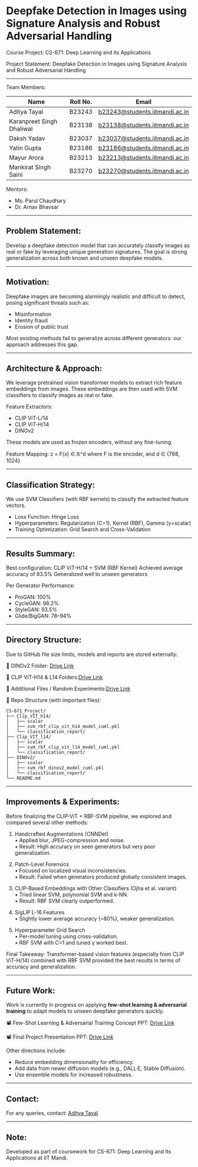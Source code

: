 Deepfake Detection in Images using Signature Analysis and Robust Adversarial Handling
====================================================================================

Course Project: CS-671: Deep Learning and its Applications

Project Statement:
Deepfake Detection in Images using Signature Analysis and Robust Adversarial Handling

------------------------------------------------------------------------------------

Team Members:

Name                        | Roll No. | Email
----------------------------|----------|-----------------------------------------------
Aditya Tayal                | B23243   | b23243@students.iitmandi.ac.in
Karanpreet Singh Dhaliwal  | B23138   | b23138@students.iitmandi.ac.in
Daksh Yadav                | B23037   | b23037@students.iitmandi.ac.in
Yatin Gupta                 | B23186   | b23186@students.iitmandi.ac.in
Mayur Arora                 | B23213   | b23213@students.iitmandi.ac.in
Mankirat Singh Saini        | B23270   | b23270@students.iitmandi.ac.in

Mentors:
- Ms. Parul Chaudhary
- Dr. Arnav Bhavsar

------------------------------------------------------------------------------------

Problem Statement:
------------------
Develop a deepfake detection model that can accurately classify images as real or fake 
by leveraging unique generation signatures. The goal is strong generalization across 
both known and unseen deepfake models.

------------------------------------------------------------------------------------

Motivation:
-----------
Deepfake images are becoming alarmingly realistic and difficult to detect, posing 
significant threats such as:
- Misinformation
- Identity fraud
- Erosion of public trust

Most existing methods fail to generalize across different generators: our approach 
addresses this gap.

------------------------------------------------------------------------------------

Architecture & Approach:
------------------------

We leverage pretrained vision transformer models to extract rich feature embeddings 
from images. These embeddings are then used with SVM classifiers to classify images 
as real or fake.

Feature Extractors:
- CLIP ViT-L/14
- CLIP ViT-H/14
- DINOv2

These models are used as frozen encoders, without any fine-tuning.

Feature Mapping:
z = F(x) ∈ ℝ^d  where F is the encoder, and d ∈ {768, 1024}

------------------------------------------------------------------------------------

Classification Strategy:
------------------------

We use SVM Classifiers (with RBF kernels) to classify the extracted feature vectors.

- Loss Function: Hinge Loss
- Hyperparameters: Regularization (C=1), Kernel (RBF), Gamma (γ=scalar)
- Training Optimization: Grid Search and Cross-Validation

------------------------------------------------------------------------------------

Results Summary:
----------------

Best configuration: CLIP ViT-H/14 + SVM (RBF Kernel)
Achieved average accuracy of 83.5%
Generalized well to unseen generators

Per Generator Performance:
- ProGAN:    100%
- CycleGAN:  98.2%
- StyleGAN:  93.5%
- Glide/BigGAN: 78–94%

------------------------------------------------------------------------------------

Directory Structure:
--------------------

Due to GitHub file size limits, models and reports are stored externally:

📁 DINOv2 Folder: [Drive Link](https://drive.google.com/drive/folders/1o-rxIA8mBluSk5WyvsWYKBJafrtU19mP)

📁 CLIP ViT-H14 & L14 Folders:[Drive Link](https://drive.google.com/drive/folders/1HWMmCz8TIfiMe6svDLCtQCoTkJACb50E)

📁 Additional Files / Random Experiments:[Drive Link](https://drive.google.com/drive/folders/1cei3Wf9XndkQgJdc96IiPbgrm9lZCVYT)

📂 Repo Structure (with important files):

```
CS-671_Project/
├── Clip_VIT_h14/
│   ├── scalar
│   ├── svm_rbf_clip_vit_h14_model_cuml.pkl
│   └── classification_report/
├── Clip_VIT_l14/
│   ├── scalar
│   ├── svm_rbf_clip_vit_l14_model_cuml.pkl
│   └── classification_report/
├── DINOv2/
│   ├── scalar
│   ├── svm_rbf_dinov2_model_cuml.pkl
│   └── classification_report/
└── README.md
```

------------------------------------------------------------------------------------

Improvements & Experiments:
---------------------------

Before finalizing the CLIP-ViT + RBF-SVM pipeline, we explored and compared several other methods:

1. Handcrafted Augmentations (CNNDet)  
   • Applied blur, JPEG-compression and noise.  
   • Result: High accuracy on seen generators but very poor generalization.

2. Patch-Level Forensics  
   • Focused on localized visual inconsistencies.  
   • Result: Failed when generators produced globally consistent images.

3. CLIP-Based Embeddings with Other Classifiers (Ojha et al. variant)  
   • Tried linear SVM, polynomial SVM and k-NN.  
   • Result: RBF SVM clearly outperformed.

4. SigLIP L-16 Features  
   • Slightly lower average accuracy (~80%), weaker generalization.

5. Hyperparameter Grid Search  
   • Per-model tuning using cross-validation.  
   • RBF SVM with C=1 and tuned γ worked best.

Final Takeaway:
Transformer-based vision features (especially from CLIP ViT-H/14) combined with 
RBF SVM provided the best results in terms of accuracy and generalization.

------------------------------------------------------------------------------------

Future Work:
------------

Work is currently in progress on applying **few-shot learning & adversarial training** to adapt models 
to unseen deepfake generators quickly.

📽️ Few-Shot Learning & Adversarial Training Concept PPT: [Drive Link](https://drive.google.com/file/d/1bFFZ-0i3eJBwT7fuRwZECMxyfnmg406-/view?usp=drivesdk)

📽️ Final Project Presentation PPT: [Drive Link](https://drive.google.com/file/d/1bGOYsq3QnbITUGEotX1A_Ua9PC5SCV00/view?usp=drivesdk)

Other directions include:
- Reduce embedding dimensionality for efficiency.
- Add data from newer diffusion models (e.g., DALL·E, Stable Diffusion).
- Use ensemble models for increased robustness.

------------------------------------------------------------------------------------

Contact:
--------

For any queries, contact: [Aditya Tayal](mailto:adityatayal404@gmail.com)

------------------------------------------------------------------------------------

Note:
-----
Developed as part of coursework for CS-671: Deep Learning and Its Applications at IIT Mandi.
